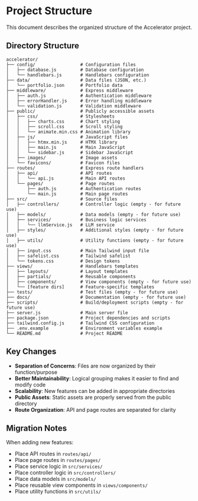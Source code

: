 # Project Structure

This document describes the organized structure of the Accelerator project.

## Directory Structure

```
accelerator/
├── config/                 # Configuration files
│   ├── database.js         # Database configuration
│   └── handlebars.js       # Handlebars configuration
├── data/                   # Data files (JSON, etc.)
│   └── portfolio.json      # Portfolio data
├── middleware/             # Express middleware
│   ├── auth.js             # Authentication middleware
│   ├── errorHandler.js     # Error handling middleware
│   └── validation.js       # Validation middleware
├── public/                 # Publicly accessible assets
│   ├── css/                # Stylesheets
│   │   ├── charts.css      # Chart styling
│   │   ├── scroll.css      # Scroll styling
│   │   └── animate.min.css # Animation library
│   ├── js/                 # JavaScript files
│   │   ├── htmx.min.js     # HTMX library
│   │   ├── main.js         # Main JavaScript
│   │   └── sidebar.js      # Sidebar JavaScript
│   ├── images/             # Image assets
│   └── favicons/           # Favicon files
├── routes/                 # Express route handlers
│   ├── api/                # API routes
│   │   └── api.js          # Main API routes
│   └── pages/              # Page routes
│       ├── auth.js         # Authentication routes
│       └── main.js         # Main page routes
├── src/                    # Source files
│   ├── controllers/        # Controller logic (empty - for future use)
│   ├── models/             # Data models (empty - for future use)
│   ├── services/           # Business logic services
│   │   └── llmService.js   # LLM service
│   ├── styles/             # Additional styles (empty - for future use)
│   ├── utils/              # Utility functions (empty - for future use)
│   ├── input.css           # Main Tailwind input file
│   ├── safelist.css        # Tailwind safelist
│   └── tokens.css          # Design tokens
├── views/                  # Handlebars templates
│   ├── layouts/            # Layout templates
│   ├── partials/           # Reusable components
│   ├── components/         # View components (empty - for future use)
│   └── [feature dirs]      # Feature-specific templates
├── tests/                  # Test files (empty - for future use)
├── docs/                   # Documentation (empty - for future use)
├── scripts/                # Build/deployment scripts (empty - for future use)
├── server.js               # Main server file
├── package.json            # Project dependencies and scripts
├── tailwind.config.js      # Tailwind CSS configuration
├── .env.example            # Environment variables example
└── README.md               # Project README
```

## Key Changes

- **Separation of Concerns**: Files are now organized by their function/purpose
- **Better Maintainability**: Logical grouping makes it easier to find and modify code
- **Scalability**: New features can be added in appropriate directories
- **Public Assets**: Static assets are properly served from the public directory
- **Route Organization**: API and page routes are separated for clarity

## Migration Notes

When adding new features:
- Place API routes in `routes/api/`
- Place page routes in `routes/pages/`
- Place service logic in `src/services/`
- Place controller logic in `src/controllers/`
- Place data models in `src/models/`
- Place reusable view components in `views/components/`
- Place utility functions in `src/utils/`